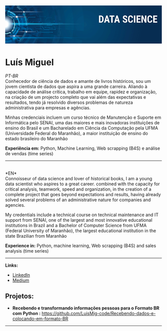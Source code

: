 <!-- [![author](https://img.shields.io/badge/author-carlosfab-red.svg)](https://www.linkedin.com/in/carlosfab) [![](https://img.shields.io/badge/python-3.7+-blue.svg)](https://www.python.org/downloads/release/python-365/) [![GPLv3 license](https://img.shields.io/badge/License-GPLv3-blue.svg)](http://perso.crans.org/besson/LICENSE.html) [![contributions welcome](https://img.shields.io/badge/contributions-welcome-brightgreen.svg?style=flat)](https://github.com/carlosfab/data_science/issues)-->

<p align="center">
  <img src="banner.png" >
</p>

# Luís Miguel
<sub></sub>

*PT-BR* <br>
Conhecedor de ciência de dados e amante de livros históricos, sou um jovem cientista de dados que aspira a uma grande carreira. Aliando à capacidade de análise crítica, trabalho em equipe, rapidez e organização, na criação de um projecto completo que vai além das expectativas e resultados, tendo já resolvido diversos problemas de natureza administrativa para empresas e agências.

Minhas credenciais incluem um curso técnico de Manutenção e Suporte em Informática pelo SENAI, uma das maiores e mais inovadoras instituições de ensino do Brasil e um Bacharelado em Ciência da Computação pela UFMA (Universidade Federal do Maranhão), a maior instituição de ensino do estado brasileiro do Maranhão

**Experiência em:** Python, Machine Learning, Web scrapping (B4S) e análise de vendas (time series)

<hr>
<br>
*EN* <br>
Connoisseur of data science and lover of historical books, I am a young data scientist who aspires to a great career. combined with the capacity for critical analysis, teamwork, speed and organization, in the creation of a complete project that goes beyond expectations and results, having already solved several problems of an administrative nature for companies and agencies.

My credentials include a technical course on technical maintenance and IT support from SENAI, one of the largest and most innovative educational institutions in Brazil and a Bachelor of Computer Science from UFMA (Federal University of Maranhão), the largest educational institution in the state Brazilian from Maranhão

**Experience in:** Python, machine learning, Web scrapping (B4S) and sales analysis (time series)

<hr>

**Links:**
* [LinkedIn](https://www.linkedin.com/in/lu%C3%ADs-miguel-4361771a0/)
* [Medium](https://medium.com/@meireles2013miguel)


## Projetos:

* **Recebendo e transformando informações pessoas para o Formato BR com Python :** https://github.com/LuisMig-code/Recebendo-dados-e-colocando-em-formato-BR

---




